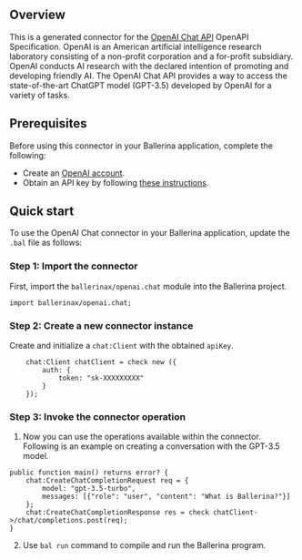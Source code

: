 
## Overview

This is a generated connector for the [OpenAI Chat API](https://beta.openai.com/docs/api-reference/chat) OpenAPI Specification. OpenAI is an American artificial intelligence research laboratory consisting of a non-profit corporation and a for-profit subsidiary. OpenAI conducts AI research with the declared intention of promoting and developing friendly AI. The OpenAI Chat API provides a way to access the state-of-the-art ChatGPT model (GPT-3.5) developed by OpenAI for a variety of tasks.

## Prerequisites

Before using this connector in your Ballerina application, complete the following:

* Create an [OpenAI account](https://beta.openai.com/signup/).
* Obtain an API key by following [these instructions](https://platform.openai.com/docs/api-reference/authentication).

## Quick start

To use the OpenAI Chat connector in your Ballerina application, update the `.bal` file as follows:

### Step 1: Import the connector
First, import the `ballerinax/openai.chat` module into the Ballerina project.
```ballerina
import ballerinax/openai.chat;
```

### Step 2: Create a new connector instance
Create and initialize a `chat:Client` with the obtained `apiKey`.
```ballerina
    chat:Client chatClient = check new ({
        auth: {
            token: "sk-XXXXXXXXX"
        }
    });
```

### Step 3: Invoke the connector operation
1. Now you can use the operations available within the connector. Following is an example on creating a conversation with the GPT-3.5 model.
```ballerina
public function main() returns error? {
    chat:CreateChatCompletionRequest req = {
        model: "gpt-3.5-turbo",
        messages: [{"role": "user", "content": "What is Ballerina?"}]
    };
    chat:CreateChatCompletionResponse res = check chatClient->/chat/completions.post(req);
}
``` 

2. Use `bal run` command to compile and run the Ballerina program.
